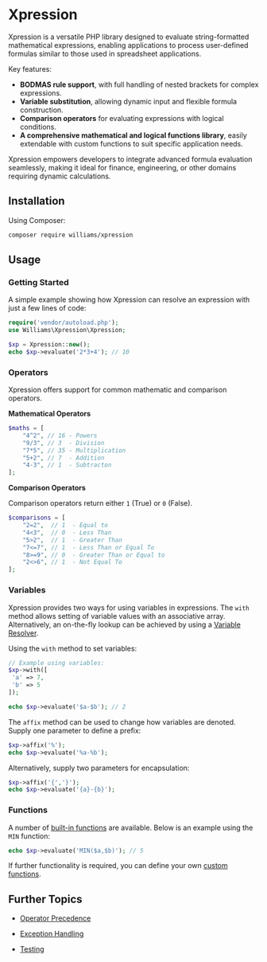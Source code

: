 # Xpression

Xpression is a versatile PHP library designed to evaluate string-formatted mathematical expressions, enabling applications to process user-defined formulas similar to those used in spreadsheet applications.

Key features:

- **BODMAS rule support**, with full handling of nested brackets for complex expressions.
- **Variable substitution**, allowing dynamic input and flexible formula construction.
- **Comparison operators** for evaluating expressions with logical conditions.
- **A comprehensive mathematical and logical functions library**, easily extendable with custom functions to suit specific application needs.

Xpression empowers developers to integrate advanced formula evaluation seamlessly, making it ideal for finance, engineering, or other domains requiring dynamic calculations.

## Installation

Using Composer:

```bash
composer require williams/xpression
```

## Usage

### Getting Started

A simple example showing how Xpression can resolve an expression with just a few lines of code:

```php
require('vendor/autoload.php');
use Williams\Xpression\Xpression;

$xp = Xpression::new();
echo $xp->evaluate('2*3+4'); // 10
```

### Operators

Xpression offers support for common mathematic and comparison operators.

**Mathematical Operators**

```php
$maths = [
    "4^2", // 16 - Powers
    "9/3", // 3  - Division
    "7*5", // 35 - Multiplication
    "5+2", // 7  - Addition
    "4-3", // 1  - Subtracton
];
```

**Comparison Operators**

Comparison operators return either `1` (True) or `0` (False).

```php
$comparisons = [
    "2=2",  // 1  - Equal to
    "4<3",  // 0  - Less Than
    "5>2",  // 1  - Greater Than
    "7<=7", // 1  - Less Than or Equal To
    "8>=9", // 0  - Greater Than or Equal to
    "2<>6", // 1  - Not Equal To
];
```

### Variables

Xpression provides two ways for using variables in expressions. The `with` method allows setting of variable values with an associative array. Alternatively, an on-the-fly lookup can be achieved by using a [Variable Resolver](docs/variable-resolvers.md).

Using the `with` method to set variables:

```php
// Example using variables:
$xp->with([
 'a' => 7,
 'b' => 5
]);

echo $xp->evaluate('$a-$b'); // 2
```

The `affix` method can be used to change how variables are denoted. Supply one parameter to define a prefix:

```php
$xp->affix('%');
echo $xp->evaluate('%a-%b');
```

Alternatively, supply two parameters for encapsulation:

```php
$xp->affix('{','}');
echo $xp->evaluate('{a}-{b}');
```

### Functions

A number of [built-in functions](docs/supported-functions.md) are available. Below is an example using the `MIN` function:

```php
echo $xp->evaluate('MIN($a,$b)'); // 5
```

 If further functionality is required, you can define your own [custom functions](docs/custom-functions.md).

## Further Topics

- [Operator Precedence](docs/operator-precedence.md)

- [Exception Handling](docs/exception-handling.md)

- [Testing](docs/testing.md)
